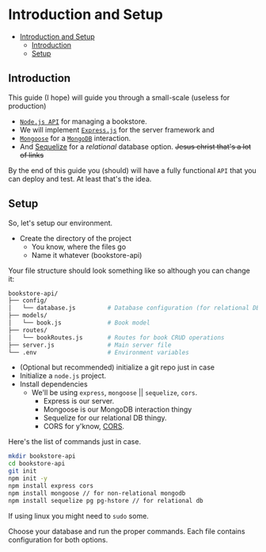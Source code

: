 # Introduction and Setup

<!--toc:start-->

- [Introduction and Setup](#introduction-and-setup)
  - [Introduction](#introduction)
  - [Setup](#setup)

<!--toc:end-->

## Introduction

This guide (I hope) will guide you through a small-scale (useless for production)

- [`Node.js API`](https://nodejs.org/en) for managing a bookstore.
- We will implement [`Express.js`](https://expressjs.com/) for the server framework and
- [`Mongoose`](https://mongoosejs.com/) for a [`MongoDB`](https://www.mongodb.com/) interaction.
- And [Sequelize](https://sequelize.org/) for a _relational_ database option.
  ~~Jesus christ that's a lot of links~~

By the end of this guide you (should) will have a fully functional `API` that you can deploy and test.
At least that's the idea.

## Setup

So, let's setup our environment.

- Create the directory of the project
  - You know, where the files go
  - Name it whatever (bookstore-api)

Your file structure should look something like so although you can change it:

```sh
bookstore-api/
├── config/
│   └── database.js         # Database configuration (for relational DB)
├── models/
│   └── book.js             # Book model
├── routes/
│   └── bookRoutes.js       # Routes for book CRUD operations
├── server.js               # Main server file
└── .env                    # Environment variables
```

- (Optional but recommended) initialize a git repo just in case
- Initialize a `node.js` project.
- Install dependencies
  - We'll be using `express`, `mongoose` || `sequelize`, `cors`.
    - Express is our server.
    - Mongoose is our MongoDB interaction thingy
    - Sequelize for our relational DB thingy.
    - CORS for y'know, [CORS](https://aws.amazon.com/what-is/cross-origin-resource-sharing/).

Here's the list of commands just in case.

```sh
mkdir bookstore-api
cd bookstore-api
git init
npm init -y
npm install express cors
npm install mongoose // for non-relational mongodb
npm install sequelize pg pg-hstore // for relational db
```

If using linux you might need to `sudo` some.

Choose your database and run the proper commands.
Each file contains configuration for both options.
